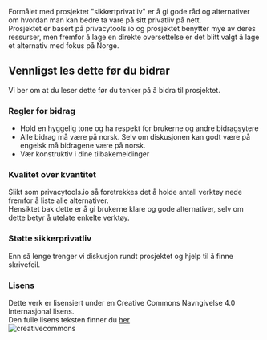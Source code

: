Formålet med prosjektet "sikkertprivatliv" er å gi gode råd og alternativer om hvordan man kan bedre ta vare på sitt privatliv på nett.  
Prosjektet er basert på privacytools.io og prosjektet benytter mye av deres ressurser, men fremfor å lage en direkte oversettelse er det blitt valgt å lage et alternativ med fokus på Norge.


## Vennligst les dette før du bidrar  
Vi ber om at du leser dette før du tenker på å bidra til prosjektet.

### Regler for bidrag  
- Hold en hyggelig tone og ha respekt for brukerne og andre bidragsytere
- Alle bidrag må være på norsk. Selv om diskusjonen kan godt være på engelsk må bidragene være på norsk.  
- Vær konstruktiv i dine tilbakemeldinger  

### Kvalitet over kvantitet  
Slikt som privacytools.io så foretrekkes det å holde antall verktøy nede fremfor å liste alle alternativer.  
Hensiktet bak dette er å gi brukerne klare og gode alternativer, selv om dette betyr å utelate enkelte verktøy.  

### Støtte sikkerprivatliv  
Enn så lenge trenger vi diskusjon rundt prosjektet og hjelp til å finne skrivefeil.

### Lisens  
Dette verk er lisensiert under en Creative Commons Navngivelse 4.0 Internasjonal lisens.  
Den fulle lisens teksten finner du [her](Lisens.txt)  
![creativecommons](img/layout/creativecommons.png)
